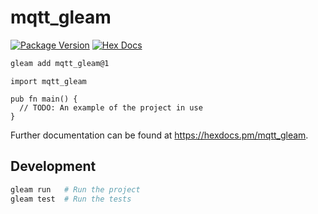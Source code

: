 # mqtt_gleam

[![Package Version](https://img.shields.io/hexpm/v/mqtt_gleam)](https://hex.pm/packages/mqtt_gleam)
[![Hex Docs](https://img.shields.io/badge/hex-docs-ffaff3)](https://hexdocs.pm/mqtt_gleam/)

```sh
gleam add mqtt_gleam@1
```
```gleam
import mqtt_gleam

pub fn main() {
  // TODO: An example of the project in use
}
```

Further documentation can be found at <https://hexdocs.pm/mqtt_gleam>.

## Development

```sh
gleam run   # Run the project
gleam test  # Run the tests
```
